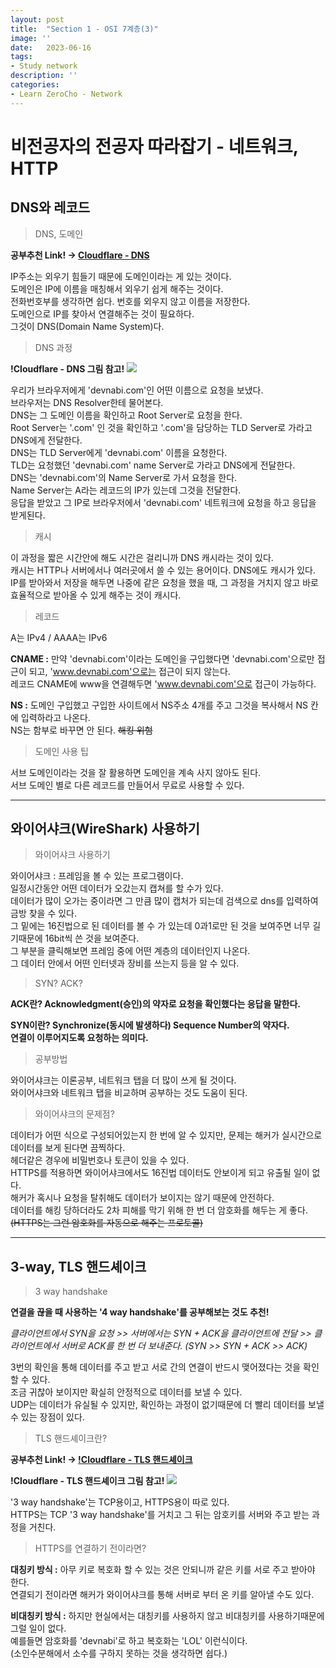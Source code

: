 ```yaml
---
layout: post
title:  "Section 1 - OSI 7계층(3)"
image: ''
date:   2023-06-16
tags:
- Study network
description: ''
categories:
- Learn ZeroCho - Network
---
```


# 비전공자의 전공자 따라잡기 - 네트워크, HTTP

## DNS와 레코드

> DNS, 도메인

**공부추천 Link! -> [Cloudflare - DNS](https://www.cloudflare.com/ko-kr/learning/dns/what-is-dns/)**

IP주소는 외우기 힘들기 때문에 도메인이라는 게 있는 것이다.<br/>
도메인은 IP에 이름을 매칭해서 외우기 쉽게 해주는 것이다.<br/>
전화번호부를 생각하면 쉽다. 번호를 외우지 않고 이름을 저장한다.<br/>
도메인으로 IP를 찾아서 연결해주는 것이 필요하다.<br/>
그것이 DNS(Domain Name System)다.

> DNS 과정

**!Cloudflare - DNS 그림 참고!** ![](https://cf-assets.www.cloudflare.com/slt3lc6tev37/1NzaAqpEFGjqTZPAS02oNv/bf7b3f305d9c35bde5c5b93a519ba6d5/what_is_a_dns_server_dns_lookup.png)

우리가 브라우저에게 'devnabi.com'인 어떤 이름으로 요청을 보냈다.<br/>
브라우저는 DNS Resolver한테 물어본다.<br/>
DNS는 그 도메인 이름을 확인하고 Root Server로 요청을 한다.<br/>
Root Server는 '.com' 인 것을 확인하고 '.com'을 담당하는 TLD Server로 가라고 DNS에게 전달한다.<br/>
DNS는 TLD Server에게 'devnabi.com' 이름을 요청한다.<br/>
TLD는 요청했던 'devnabi.com' name Server로 가라고 DNS에게 전달한다.<br/>
DNS는 'devnabi.com'의 Name Server로 가서 요청을 한다.<br/>
Name Server는 A라는 레코드의 IP가 있는데 그것을 전달한다.<br/>
응답을 받았고 그 IP로 브라우저에서 'devnabi.com' 네트워크에 요청을 하고 응답을 받게된다.

> 캐시

이 과정을 짧은 시간안에 해도 시간은 걸리니까 DNS 캐시라는 것이 있다.<br/>
캐시는 HTTP나 서버에서나 여러곳에서 쓸 수 있는 용어이다. DNS에도 캐시가 있다.<br/>
IP를 받아와서 저장을 해두면 나중에 같은 요청을 했을 때, 그 과정을 거치지 않고 바로 효율적으로 받아올 수 있게 해주는 것이 캐시다.

> 레코드

A는 IPv4 / AAAA는 IPv6

**CNAME :** 만약 'devnabi.com'이라는 도메인을 구입했다면 'devnabi.com'으로만 접근이 되고, 'www.devnabi.com'으로는 접근이 되지 않는다.<br/>
레코드 CNAME에 www을 연결해두면 'www.devnabi.com'으로 접근이 가능하다.

**NS :** 도메인 구입했고 구입한 사이트에서 NS주소 4개를 주고 그것을 복사해서 NS 칸에 입력하라고 나온다.<br/>
NS는 함부로 바꾸면 안 된다. ~~해킹 위험~~

> 도메인 사용 팁

서브 도메인이라는 것을 잘 활용하면 도메인을 계속 사지 않아도 된다.<br/>
서브 도메인 별로 다른 레코드를 만들어서 무료로 사용할 수 있다.

___

## 와이어샤크(WireShark) 사용하기

> 와이어샤크 사용하기

와이어샤크 : 프레임을 볼 수 있는 프로그램이다.<br/>
일정시간동안 어떤 데이터가 오갔는지 캡쳐를 할 수가 있다.<br/>
데이터가 많이 오가는 중이라면 그 만큼 많이 캡처가 되는데 검색으로 dns를 입력하여 금방 찾을 수 있다.<br/>
그 밑에는 16진법으로 된 데이터를 볼 수 가 있는데 0과1로만 된 것을 보여주면 너무 길기때문에 16bit씩 쓴 것을 보여준다.<br/>
그 부분을 클릭해보면 프레임 중에 어떤 계층의 데이터인지 나온다.<br/>
그 데이터 안에서 어떤 인터넷과 장비를 쓰는지 등을 알 수 있다.

> SYN? ACK?

 **ACK란? Acknowledgment(승인)의 약자로 요청을 확인했다는 응답을 말한다.**

 **SYN이란? Synchronize(동시에 발생하다) Sequence Number의 약자다.<br/>
 연결이 이루어지도록 요청하는 의미다.**

> 공부방법

와이어샤크는 이론공부, 네트워크 탭을 더 많이 쓰게 될 것이다.<br/>
와이어샤크와 네트워크 탭을 비교하며 공부하는 것도 도움이 된다.

> 와이어샤크의 문제점?

데이터가 어떤 식으로 구성되어있는지 한 번에 알 수 있지만, 문제는 해커가 실시간으로 데이터를 보게 된다면 끔찍하다.<br/>
헤더같은 경우에 비밀번호나 토큰이 있을 수 있다.<br/>
HTTPS를 적용하면 와이어샤크에서도 16진법 데이터도 안보이게 되고 유출될 일이 없다.<br/>
해커가 혹시나 요청을 탈취해도 데이터가 보이지는 않기 때문에 안전하다.<br/>
데이터를 해킹 당하더라도 2차 피해를 막기 위해 한 번 더 암호화를 해두는 게 좋다.<br/>
~~(HTTPS는 그런 암호화를 자동으로 해주는 프로토콜)~~

___

## 3-way, TLS 핸드셰이크

> 3 way handshake

**연결을 끊을 때 사용하는 '4 way handshake'를 공부해보는 것도 추천!**

*클라이언트에서 SYN을 요청 >> 서버에서는 SYN + ACK을 클라이언트에 전달 >> 클라이언트에서 서버로 ACK를 한 번 더 보내준다. (SYN >> SYN + ACK >> ACK)*

3번의 확인을 통해 데이터를 주고 받고 서로 간의 연결이 반드시 맺어졌다는 것을 확인할 수 있다.<br/>
조금 귀찮아 보이지만 확실히 안정적으로 데이터를 보낼 수 있다.<br/>
UDP는 데이터가 유실될 수 있지만, 확인하는 과정이 없기때문에 더 빨리 데이터를 보낼 수 있는 장점이 있다.<br/>

> TLS 핸드셰이크란?

**공부추천 Link! -> [!Cloudflare - TLS 핸드셰이크](https://www.cloudflare.com/ko-kr/learning/ssl/what-happens-in-a-tls-handshake/)**

**!Cloudflare - TLS 핸드셰이크 그림 참고!**
![](https://cf-assets.www.cloudflare.com/slt3lc6tev37/5aYOr5erfyNBq20X5djTco/3c859532c91f25d961b2884bf521c1eb/tls-ssl-handshake.png)

'3 way handshake'는 TCP용이고, HTTPS용이 따로 있다.<br/>
HTTPS는 TCP '3 way handshake'를 거치고 그 뒤는 암호키를 서버와 주고 받는 과정을 거친다.

> HTTPS를 연결하기 전이라면?

**대칭키 방식 :** 아무 키로 복호화 할 수 있는 것은 안되니까 같은 키를 서로 주고 받아야 한다.<br/>
연결되기 전이라면 해커가 와이어샤크를 통해 서버로 부터 온 키를 알아낼 수도 있다.

**비대칭키 방식 :** 하지만 현실에서는 대칭키를 사용하지 않고 비대칭키를 사용하기때문에 그럴 일이 없다.<br/>
예를들면 암호화를 'devnabi'로 하고 복호화는 'LOL' 이런식이다.<br/>
(소인수분해에서 소수를 구하지 못하는 것을 생각하면 쉽다.)
